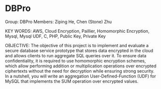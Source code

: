 # DBPro
Group: DBPro
Members: Ziping He, Chen (Stone) Zhu 

KEY WORDS: AWS, Cloud Encryption, Paillier, Homomorphic Encryption, Mysql, Mysql UDF, C, PHP, Public Key, Private Key 

OBJECTIVE: The objective of this project is to implement and evaluate a secure database service prototype that stores data encrypted in the cloud and allows clients to run aggregate SQL queries over it. To ensure data confidentiality, it is required to use homomorphic encryption schemes, which allow performing addition or multiplication operations over encrypted ciphertexts without the need for decryption while ensuring strong security. In a nutshell, you will write an aggregation User-Defined-Function (UDF) for MySQL that implements the SUM operation over encrypted values.  
